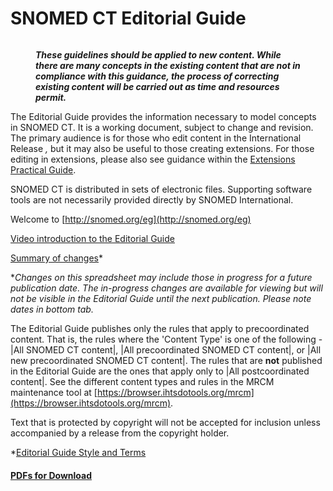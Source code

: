 # SNOMED CT Editorial Guide

<figure><img src="attachments/27591252/35987732.png" alt=""><figcaption><p><em><strong>These guidelines should be applied to new content. While there are many concepts in the existing content that are not in compliance with this guidance, the process of correcting existing content will be carried out as time and resources permit.</strong></em></p></figcaption></figure>

The Editorial Guide provides the information necessary to model concepts in SNOMED CT. It is a working document, subject to change and revision. The primary audience is for those who edit content in the International Release _,_ but it may also be useful to those creating extensions. For those editing in extensions, please also see guidance within the [Extensions Practical Guide](https://docs.snomed.org/snomed-ct-practical-guides/snomed-ct-extension-guide/).

SNOMED CT is distributed in sets of electronic files. Supporting software tools are not necessarily provided directly by SNOMED International.

Welcome to [http://snomed.org/eg](http://snomed.org/eg)

[Video introduction to the Editorial Guide](https://drive.google.com/file/d/1OuQixcCCM1N-BuKxTH6LDfvggTB1NJM7/view?usp=sharing)

[Summary of changes](https://docs.google.com/spreadsheets/d/1xHZNeNQwkCcUPaZGEl28GFGv_WMTHZoeHeAV5cSjOFU/)\*

\*_Changes on this spreadsheet may include those in progress for a future publication date. The in-progress changes are available for viewing but will not be visible in the Editorial Guide until the next publication. Please note dates in bottom tab._

The Editorial Guide publishes only the rules that apply to precoordinated content. That is, the rules where the 'Content Type' is one of the following - |All SNOMED CT content|, |All precoordinated SNOMED CT content|, or |All new precoordinated SNOMED CT content|. The rules that are **not** published in the Editorial Guide are the ones that apply only to |All postcoordinated content|. See the different content types and rules in the MRCM maintenance tool at [https://browser.ihtsdotools.org/mrcm](https://browser.ihtsdotools.org/mrcm).

Text that is protected by copyright will not be accepted for inclusion unless accompanied by a release from the copyright holder.

\*[Editorial Guide Style and Terms](Editorial-Guide-Style-and-Terms_174691764.html)

#### [PDFs for Download](PDFs-for-Download_174691765.html)
